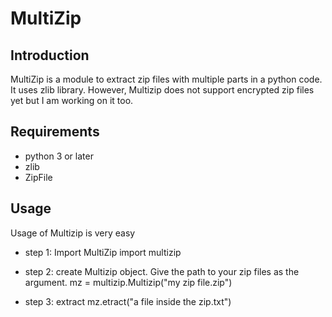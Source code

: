 # MultiZip

## Introduction
MultiZip is a module to extract zip files with multiple parts in a python code. It uses zlib library. However, Multizip does not support encrypted zip files yet but I am working on it too. 

## Requirements 
* python 3 or later
* zlib 
* ZipFile

## Usage
Usage of Multizip is very easy
* step 1: Import MultiZip
	import multizip

* step 2: create Multizip object. Give the path to your zip files as the argument.
	mz = multizip.Multizip("my zip file.zip")

* step 3: extract 
	mz.etract("a file inside the zip.txt")

